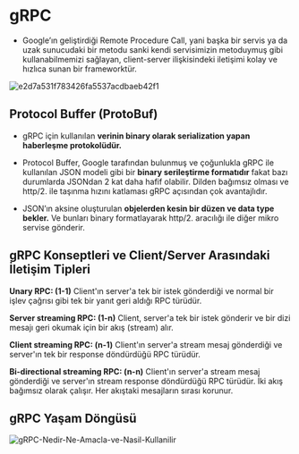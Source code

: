 # gRPC
- Google’ın geliştirdiği Remote Procedure Call, yani başka bir servis ya da uzak sunucudaki bir metodu sanki kendi servisimizin metoduymuş gibi kullanabilmemizi sağlayan, client-server ilişkisindeki iletişimi kolay ve hızlıca sunan bir frameworktür.

![e2d7a531f783426fa5537acdbaeb42f1](https://github.com/user-attachments/assets/d0af62c3-459c-4dbf-93b6-914a8b11fb52)

## Protocol Buffer (ProtoBuf)
- gRPC için kullanılan **verinin binary olarak serialization yapan haberleşme protokolüdür.**

- Protocol Buffer, Google tarafından bulunmuş ve çoğunlukla gRPC ile kullanılan JSON modeli gibi bir **binary serileştirme formatıdır** fakat bazı durumlarda JSONdan 2 kat daha hafif olabilir. Dilden bağımsız olması ve http/2. ile taşınma hızını katlaması gRPC açısından çok avantajlıdır. 
- JSON’ın aksine oluşturulan **objelerden kesin bir düzen ve data type bekler.** Ve bunları binary formatlayarak http/2. aracılığı ile diğer mikro servise gönderir.

## gRPC Konseptleri ve Client/Server Arasındaki İletişim Tipleri
**Unary RPC: (1-1)** Client'ın server'a tek bir istek gönderdiği ve normal bir işlev çağrısı gibi tek bir yanıt geri aldığı RPC türüdür.

**Server streaming RPC: (1-n)** Client, server'a tek bir istek gönderir ve bir dizi mesajı geri okumak için bir akış (stream) alır.

**Client streaming RPC: (n-1)** Client'ın server'a stream mesaj gönderdiği ve server'ın tek bir response döndürdüğü RPC türüdür.

**Bi-directional streaming RPC: (n-n)** Client'ın server'a stream mesaj gönderdiği ve server'ın stream response döndürdüğü RPC türüdür. İki akış bağımsız olarak çalışır. Her akıştaki mesajların sırası korunur.

## gRPC Yaşam Döngüsü

![gRPC-Nedir-Ne-Amacla-ve-Nasil-Kullanilir](https://github.com/user-attachments/assets/205eed6b-04f8-4c42-8a19-83f5e9d1570f)
